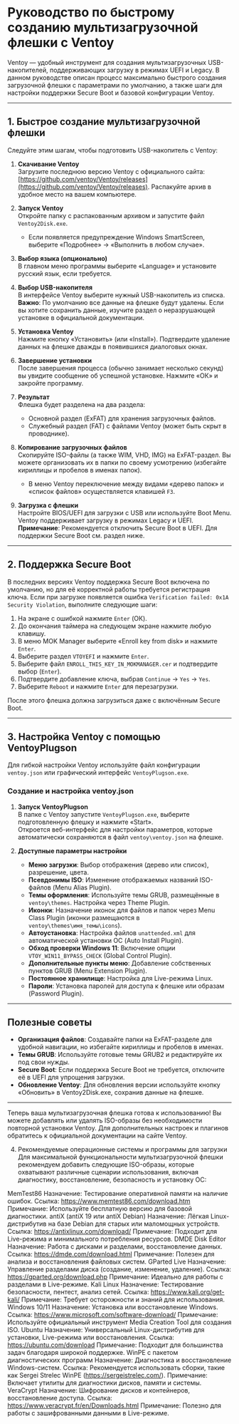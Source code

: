 # Руководство по быстрому созданию мультизагрузочной флешки с Ventoy

Ventoy — удобный инструмент для создания мультизагрузочных USB-накопителей, поддерживающих загрузку в режимах UEFI и Legacy. В данном руководстве описан процесс максимально быстрого создания загрузочной флешки с параметрами по умолчанию, а также шаги для настройки поддержки Secure Boot и базовой конфигурации Ventoy.

---

## 1. Быстрое создание мультизагрузочной флешки

Следуйте этим шагам, чтобы подготовить USB-накопитель с Ventoy:

1. **Скачивание Ventoy**  
   Загрузите последнюю версию Ventoy с официального сайта: [https://github.com/ventoy/Ventoy/releases](https://github.com/ventoy/Ventoy/releases). Распакуйте архив в удобное место на вашем компьютере.

2. **Запуск Ventoy**  
   Откройте папку с распакованным архивом и запустите файл `Ventoy2Disk.exe`.  
   - Если появляется предупреждение Windows SmartScreen, выберите «Подробнее» → «Выполнить в любом случае».

3. **Выбор языка (опционально)**  
   В главном меню программы выберите «Language» и установите русский язык, если требуется.

4. **Выбор USB-накопителя**  
   В интерфейсе Ventoy выберите нужный USB-накопитель из списка.  
   **Важно**: По умолчанию все данные на флешке будут удалены. Если вы хотите сохранить данные, изучите раздел о неразрушающей установке в официальной документации.

5. **Установка Ventoy**  
   Нажмите кнопку «Установить» (или «Install»). Подтвердите удаление данных на флешке дважды в появившихся диалоговых окнах.

6. **Завершение установки**  
   После завершения процесса (обычно занимает несколько секунд) вы увидите сообщение об успешной установке. Нажмите «ОК» и закройте программу.

7. **Результат**  
   Флешка будет разделена на два раздела:  
   - Основной раздел (ExFAT) для хранения загрузочных файлов.  
   - Служебный раздел (FAT) с файлами Ventoy (может быть скрыт в проводнике).

8. **Копирование загрузочных файлов**  
   Скопируйте ISO-файлы (а также WIM, VHD, IMG) на ExFAT-раздел. Вы можете организовать их в папки по своему усмотрению (избегайте кириллицы и пробелов в именах папок).  
   - В меню Ventoy переключение между видами «дерево папок» и «список файлов» осуществляется клавишей `F3`.

9. **Загрузка с флешки**  
   Настройте BIOS/UEFI для загрузки с USB или используйте Boot Menu. Ventoy поддерживает загрузку в режимах Legacy и UEFI.  
   **Примечание**: Рекомендуется отключить Secure Boot в UEFI. Для поддержки Secure Boot см. раздел ниже.

---

## 2. Поддержка Secure Boot

В последних версиях Ventoy поддержка Secure Boot включена по умолчанию, но для её корректной работы требуется регистрация ключа. Если при загрузке появляется ошибка `Verification failed: 0x1A Security Violation`, выполните следующие шаги:

1. На экране с ошибкой нажмите `Enter` (ОК).
2. До окончания таймера на следующем экране нажмите любую клавишу.
3. В меню MOK Manager выберите «Enroll key from disk» и нажмите `Enter`.
4. Выберите раздел `VTOYEFI` и нажмите `Enter`.
5. Выберите файл `ENROLL_THIS_KEY_IN_MOKMANAGER.cer` и подтвердите выбор (`Enter`).
6. Подтвердите добавление ключа, выбрав `Continue` → `Yes` → `Yes`.
7. Выберите `Reboot` и нажмите `Enter` для перезагрузки.

После этого флешка должна загрузиться даже с включённым Secure Boot.

---

## 3. Настройка Ventoy с помощью VentoyPlugson

Для гибкой настройки Ventoy используйте файл конфигурации `ventoy.json` или графический интерфейс `VentoyPlugson.exe`.

### Создание и настройка ventoy.json

1. **Запуск VentoyPlugson**  
   В папке с Ventoy запустите `VentoyPlugson.exe`, выберите подготовленную флешку и нажмите «Start».  
   Откроется веб-интерфейс для настройки параметров, которые автоматически сохраняются в файл `ventoy\ventoy.json` на флешке.

2. **Доступные параметры настройки**  
   - **Меню загрузки**: Выбор отображения (дерево или список), разрешение, цвета.  
   - **Псевдонимы ISO**: Изменение отображаемых названий ISO-файлов (Menu Alias Plugin).  
   - **Темы оформления**: Используйте темы GRUB, размещённые в `ventoy\themes`. Настройка через Theme Plugin.  
   - **Иконки**: Назначение иконок для файлов и папок через Menu Class Plugin (иконки размещаются в `ventoy\themes\имя_темы\icons`).  
   - **Автоустановка**: Настройка файлов `unattended.xml` для автоматической установки ОС (Auto Install Plugin).  
   - **Обход проверки Windows 11**: Включение опции `VTOY_WIN11_BYPASS_CHECK` (Global Control Plugin).  
   - **Дополнительные пункты меню**: Добавление собственных пунктов GRUB (Menu Extension Plugin).  
   - **Постоянное хранилище**: Настройка для Live-режима Linux.  
   - **Пароли**: Установка паролей для доступа к флешке или образам (Password Plugin).

---

## Полезные советы

- **Организация файлов**: Создавайте папки на ExFAT-разделе для удобной навигации, но избегайте кириллицы и пробелов в именах.
- **Темы GRUB**: Используйте готовые темы GRUB2 и редактируйте их под свои нужды.
- **Secure Boot**: Если поддержка Secure Boot не требуется, отключите её в UEFI для упрощения загрузки.
- **Обновление Ventoy**: Для обновления версии используйте кнопку «Обновить» в Ventoy2Disk.exe, сохранив данные на флешке.

---

Теперь ваша мультизагрузочная флешка готова к использованию! Вы можете добавлять или удалять ISO-образы без необходимости повторной установки Ventoy. Для дополнительных настроек и плагинов обратитесь к официальной документации на сайте Ventoy.

4. Рекомендуемые операционные системы и программы для загрузки
Для максимальной функциональности мультизагрузочной флешки рекомендуем добавить следующие ISO-образы, которые охватывают различные сценарии использования, включая диагностику, восстановление, безопасность и установку ОС:

MemTest86
Назначение: Тестирование оперативной памяти на наличие ошибок.
Ссылка: https://www.memtest86.com/download.htm
Примечание: Используйте бесплатную версию для базовой диагностики.
antiX (antiX 19 или antiX Debian)
Назначение: Лёгкая Linux-дистрибутив на базе Debian для старых или маломощных устройств.
Ссылка: https://antixlinux.com/download/
Примечание: Подходит для Live-режима и минимального потребления ресурсов.
DMDE Disk Editor
Назначение: Работа с дисками и разделами, восстановление данных.
Ссылка: https://dmde.com/download.html
Примечание: Полезен для анализа и восстановления файловых систем.
GParted Live
Назначение: Управление разделами диска (создание, изменение, удаление).
Ссылка: https://gparted.org/download.php
Примечание: Идеально для работы с разделами в Live-режиме.
Kali Linux
Назначение: Тестирование безопасности, пентест, анализ сетей.
Ссылка: https://www.kali.org/get-kali/
Примечание: Требует осторожности и знаний для использования.
Windows 10/11
Назначение: Установка или восстановление Windows.
Ссылка: https://www.microsoft.com/software-download/
Примечание: Используйте официальный инструмент Media Creation Tool для создания ISO.
Ubuntu
Назначение: Универсальный Linux-дистрибутив для установки, Live-режима или восстановления.
Ссылка: https://ubuntu.com/download
Примечание: Подходит для большинства задач благодаря широкой поддержке.
WinPE с пакетом диагностических программ
Назначение: Диагностика и восстановление Windows-систем.
Ссылка: Рекомендуется использовать сборки, такие как Sergei Strelec WinPE (https://sergeistrelec.com/).
Примечание: Включает утилиты для диагностики дисков, памяти и системы.
VeraCrypt
Назначение: Шифрование дисков и контейнеров, восстановление доступа.
Ссылка: https://www.veracrypt.fr/en/Downloads.html
Примечание: Полезно для работы с зашифрованными данными в Live-режиме.

